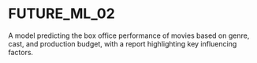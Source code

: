 # FUTURE_ML_02
A model predicting the box office performance of movies based on genre, cast, and production budget, with a report highlighting key influencing factors.
